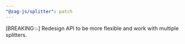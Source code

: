 ```yaml
---
"@zag-js/splitter": patch
---
```


[BREAKING💥] Redesign API to be more flexible and work with multiple splitters.
